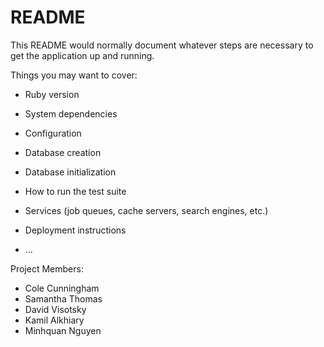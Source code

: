 # README

This README would normally document whatever steps are necessary to get the
application up and running.

Things you may want to cover:

* Ruby version

* System dependencies

* Configuration

* Database creation

* Database initialization

* How to run the test suite

* Services (job queues, cache servers, search engines, etc.)

* Deployment instructions

* ...
 
Project Members:
* Cole Cunningham
* Samantha Thomas
* David Visotsky
* Kamil Alkhiary
* Minhquan Nguyen
